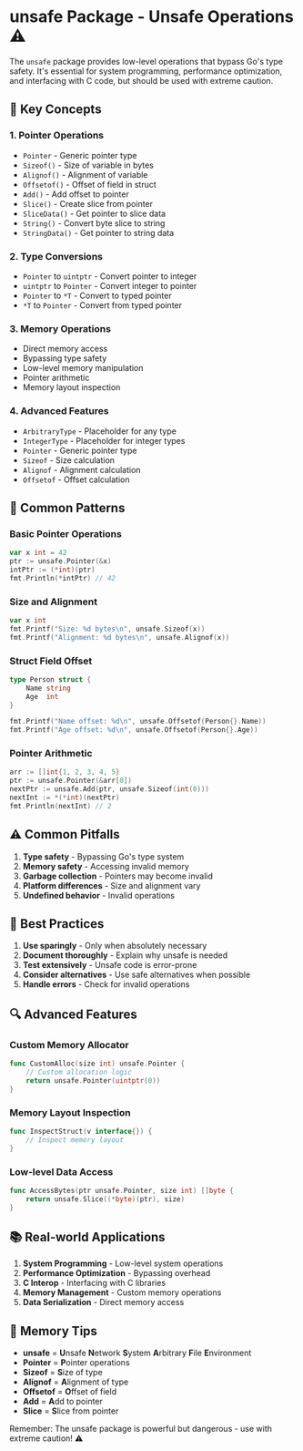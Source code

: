 # unsafe Package - Unsafe Operations ⚠️

The `unsafe` package provides low-level operations that bypass Go's type safety. It's essential for system programming, performance optimization, and interfacing with C code, but should be used with extreme caution.

## 🎯 Key Concepts

### 1. **Pointer Operations**
- `Pointer` - Generic pointer type
- `Sizeof()` - Size of variable in bytes
- `Alignof()` - Alignment of variable
- `Offsetof()` - Offset of field in struct
- `Add()` - Add offset to pointer
- `Slice()` - Create slice from pointer
- `SliceData()` - Get pointer to slice data
- `String()` - Convert byte slice to string
- `StringData()` - Get pointer to string data

### 2. **Type Conversions**
- `Pointer` to `uintptr` - Convert pointer to integer
- `uintptr` to `Pointer` - Convert integer to pointer
- `Pointer` to `*T` - Convert to typed pointer
- `*T` to `Pointer` - Convert from typed pointer

### 3. **Memory Operations**
- Direct memory access
- Bypassing type safety
- Low-level memory manipulation
- Pointer arithmetic
- Memory layout inspection

### 4. **Advanced Features**
- `ArbitraryType` - Placeholder for any type
- `IntegerType` - Placeholder for integer types
- `Pointer` - Generic pointer type
- `Sizeof` - Size calculation
- `Alignof` - Alignment calculation
- `Offsetof` - Offset calculation

## 🚀 Common Patterns

### Basic Pointer Operations
```go
var x int = 42
ptr := unsafe.Pointer(&x)
intPtr := (*int)(ptr)
fmt.Println(*intPtr) // 42
```

### Size and Alignment
```go
var x int
fmt.Printf("Size: %d bytes\n", unsafe.Sizeof(x))
fmt.Printf("Alignment: %d bytes\n", unsafe.Alignof(x))
```

### Struct Field Offset
```go
type Person struct {
    Name string
    Age  int
}

fmt.Printf("Name offset: %d\n", unsafe.Offsetof(Person{}.Name))
fmt.Printf("Age offset: %d\n", unsafe.Offsetof(Person{}.Age))
```

### Pointer Arithmetic
```go
arr := []int{1, 2, 3, 4, 5}
ptr := unsafe.Pointer(&arr[0])
nextPtr := unsafe.Add(ptr, unsafe.Sizeof(int(0)))
nextInt := *(*int)(nextPtr)
fmt.Println(nextInt) // 2
```

## ⚠️ Common Pitfalls

1. **Type safety** - Bypassing Go's type system
2. **Memory safety** - Accessing invalid memory
3. **Garbage collection** - Pointers may become invalid
4. **Platform differences** - Size and alignment vary
5. **Undefined behavior** - Invalid operations

## 🎯 Best Practices

1. **Use sparingly** - Only when absolutely necessary
2. **Document thoroughly** - Explain why unsafe is needed
3. **Test extensively** - Unsafe code is error-prone
4. **Consider alternatives** - Use safe alternatives when possible
5. **Handle errors** - Check for invalid operations

## 🔍 Advanced Features

### Custom Memory Allocator
```go
func CustomAlloc(size int) unsafe.Pointer {
    // Custom allocation logic
    return unsafe.Pointer(uintptr(0))
}
```

### Memory Layout Inspection
```go
func InspectStruct(v interface{}) {
    // Inspect memory layout
}
```

### Low-level Data Access
```go
func AccessBytes(ptr unsafe.Pointer, size int) []byte {
    return unsafe.Slice((*byte)(ptr), size)
}
```

## 📚 Real-world Applications

1. **System Programming** - Low-level system operations
2. **Performance Optimization** - Bypassing overhead
3. **C Interop** - Interfacing with C libraries
4. **Memory Management** - Custom memory operations
5. **Data Serialization** - Direct memory access

## 🧠 Memory Tips

- **unsafe** = **U**nsafe **N**etwork **S**ystem **A**rbitrary **F**ile **E**nvironment
- **Pointer** = **P**ointer operations
- **Sizeof** = **S**ize of type
- **Alignof** = **A**lignment of type
- **Offsetof** = **O**ffset of field
- **Add** = **A**dd to pointer
- **Slice** = **S**lice from pointer

Remember: The unsafe package is powerful but dangerous - use with extreme caution! ⚠️
